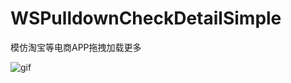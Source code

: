 # WSPulldownCheckDetailSimple
模仿淘宝等电商APP拖拽加载更多

![gif](http://ww4.sinaimg.cn/bmiddle/63f96e20gw1exgwe0p57hg208u0g9wne.gif "gif logo") 
